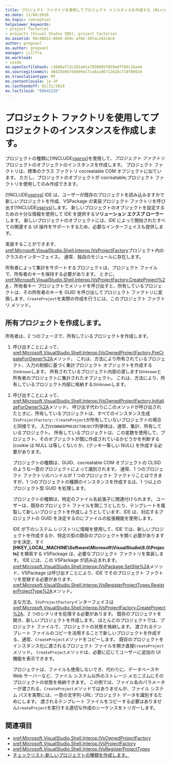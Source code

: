 ```yaml
---
title: プロジェクト ファクトリを使用してプロジェクト インスタンスを作成する |Microsoft Docs
ms.date: 11/04/2016
ms.topic: conceptual
helpviewer_keywords:
- project factories
- projects [Visual Studio SDK], project factories
ms.assetid: 94c90012-8669-459c-af8e-307ac242c8c4
author: gregvanl
ms.author: gregvanl
manager: jillfra
ms.workload:
- vssdk
ms.openlocfilehash: c3680af73c281a01a7938805f859e0ff88c1ba44
ms.sourcegitcommit: d0425b6b7d4b99e17ca6ac0671282bc718f80910
ms.translationtype: MT
ms.contentlocale: ja-JP
ms.lasthandoff: 02/21/2019
ms.locfileid: "56641235"
---
```

# <a name="create-project-instances-by-using-project-factories"></a>プロジェクト ファクトリを使用してプロジェクトのインスタンスを作成します。
プロジェクトの種類に[!INCLUDE[vsprvs](../../code-quality/includes/vsprvs_md.md)]を使用して、*プロジェクト ファクトリ*プロジェクトのオブジェクトのインスタンスを作成します。 プロジェクト ファクトリは、標準のクラス ファクトリ cocreatable COM オブジェクトに似ています。 ただし、プロジェクトのオブジェクトが cocreatable;プロジェクト ファクトリを使用してのみ作成できます。

 [!INCLUDE[vsprvs](../../code-quality/includes/vsprvs_md.md)] IDE は、ユーザーが既存のプロジェクトを読み込みますかで新しいプロジェクトを作成、VSPackage の実装プロジェクト ファクトリを呼び出す[!INCLUDE[vsprvs](../../code-quality/includes/vsprvs_md.md)]します。 新しいプロジェクトのオブジェクトを設定するための十分な情報を使用して IDE を提供する**ソリューション エクスプ ローラー**します。 新しいプロジェクトのオブジェクトには、IDE によって開始されたすべての関連する UI 操作をサポートするため、必要なインターフェイスも提供します。

 実装することができます、<xref:Microsoft.VisualStudio.Shell.Interop.IVsProjectFactory>プロジェクト内のクラスのインターフェイス。 通常、独自のモジュールに存在します。

 所有者によって集計をサポートするプロジェクトは、プロジェクト ファイルで、所有者のキーを保持する必要があります。 ときに、 <xref:Microsoft.VisualStudio.Shell.Interop.IVsProjectFactory.CreateProject%2A> 、所有者キー プロジェクトでメソッドを呼び出すと、所有しているプロジェクトは、その所有者のキーを GUID を呼び出してプロジェクト ファクトリに変換します、`CreateProject`を実際の作成を行うには、このプロジェクト ファクトリ メソッド。

## <a name="create-an-owned-project"></a>所有プロジェクトを作成します。
 所有者は、2 つのフェーズで、所有しているプロジェクトを作成します。

1. 呼び出すことによって、<xref:Microsoft.VisualStudio.Shell.Interop.IVsOwnedProjectFactory.PreCreateForOwner%2A>メソッド。 これは、方法により所有されているプロジェクト、入力の制御に基づく集計プロジェクト オブジェクトを作成する`IUnknown`します。 所有されているプロジェクト内部の渡します`IUnknown`と所有者のプロジェクトに集計されたオブジェクト。 これは、方法により、所有しているプロジェクト内部に格納する`IUnknown`します。

2. 呼び出すことによって、<xref:Microsoft.VisualStudio.Shell.Interop.IVsOwnedProjectFactory.InitializeForOwner%2A>メソッド。 呼び出す代わりにこのメソッドが呼び出されたときに、所有しているプロジェクトは、すべてのインスタンス生成`IVsProjectFactory::CreateProject`が所有していないプロジェクトの場合と同様です。 入力`VSOWNEDPROJECTOBJECT`列挙体は、通常、集計、所有しているプロジェクト。 所有しているプロジェクトは、この変数を使用して、プロジェクト、そのオブジェクトが既に作成されているかどうかを判断する (cookie は NULL は等しくない) か、(クッキー等しい NULL) を作成する必要があります。

   プロジェクトの種類は、GUID、cocreatable COM オブジェクトの CLSID のような一意のプロジェクトによって識別されます。 通常、1 つのプロジェクト ファクトリのハンドルが 1 つのプロジェクト ファクトリことはできますが、1 つのプロジェクトの種類のインスタンスを作成するは、1 つ以上のプロジェクト型 GUID を処理します。

   プロジェクトの種類は、特定のファイル名拡張子に関連付けられます。 ユーザーは、既存のプロジェクト ファイルを開こうとしたり、テンプレートを複製して新しいプロジェクトを作成しようとしています、IDE は、対応するプロジェクトの GUID を決定するのにファイルの拡張機能を使用します。

   IDE が下のシステム レジストリに情報を使用して、IDE では、新しいプロジェクトを作成するか、特定の型の既存のプロジェクトを開く必要がありますかを決定、すぐ **[HKEY_LOCAL_MACHINE\Software\Microsoft\VisualStudio\8.0\Projects]** を検索する VSPackage は、必要なプロジェクト ファクトリを実装します。 IDE には、この VSPackage が読み込まれます。 <xref:Microsoft.VisualStudio.Shell.Interop.IVsPackage.SetSite%2A>メソッド、VSPackage は呼び出すことにより、IDE でそのプロジェクト ファクトリを登録する必要があります、<xref:Microsoft.VisualStudio.Shell.Interop.IVsRegisterProjectTypes.RegisterProjectType%2A>メソッド。

   主な方法、`IVsProjectFactory`インターフェイスは<xref:Microsoft.VisualStudio.Shell.Interop.IVsProjectFactory.CreateProject%2A>、2 つのシナリオを処理する必要があります。 既存のプロジェクトを開き、新しいプロジェクトを作成します。 ほとんどのプロジェクトでは、プロジェクト ファイルで、プロジェクトの状態を格納します。 渡されるテンプレート ファイルのコピーを活用することで新しいプロジェクトを作成する、通常、`CreateProject`メソッドをコピーします。 既存のプロジェクトをインスタンス化に渡されるプロジェクト ファイルを開き直接`CreateProject`メソッド。 `CreateProject`メソッドは、必要に応じてユーザーに追加の UI 機能を表示できます。

   プロジェクトは、ファイルも使用しないでき、代わりに、データベースや Web サーバーなど、ファイル システム以外のストレージ メカニズムにそのプロジェクトの状態を格納できます。 この例では、ファイル名のパラメーターが渡される、`CreateProject`メソッドではありませんが、ファイル システム パスを実際には、一意の文字列-URL: プロジェクト データを識別するためにします。 渡されるテンプレート ファイルをコピーする必要はありません`CreateProject`を実行する適切な作成のシーケンスをトリガーします。

## <a name="see-also"></a>関連項目
- <xref:Microsoft.VisualStudio.Shell.Interop.IVsOwnedProjectFactory>
- <xref:Microsoft.VisualStudio.Shell.Interop.IVsProjectFactory>
- <xref:Microsoft.VisualStudio.Shell.Interop.IVsRegisterProjectTypes>
- [チェックリスト:新しいプロジェクトの種類を作成します。](../../extensibility/internals/checklist-creating-new-project-types.md)